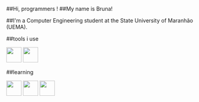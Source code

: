 ##Hi, programmers !
##My name is Bruna!

##I'm a Computer Engineering student at the State University of Maranhão (UEMA).

##tools i use

            
<img src="https://cdn.jsdelivr.net/gh/devicons/devicon@latest/icons/html5/html5-original.svg" width="40" height="40" />
          
<img src="https://cdn.jsdelivr.net/gh/devicons/devicon@latest/icons/css3/css3-original.svg" width="40" height="40" />

  ##learning
  
<img src="https://cdn.jsdelivr.net/gh/devicons/devicon@latest/icons/c/c-original.svg" width="40" height="40" />
          
<img src="https://cdn.jsdelivr.net/gh/devicons/devicon@latest/icons/javascript/javascript-original.svg" width="40" height="40" />
          
<img src="https://cdn.jsdelivr.net/gh/devicons/devicon@latest/icons/matlab/matlab-original.svg" width="40" height="40"/>
          
